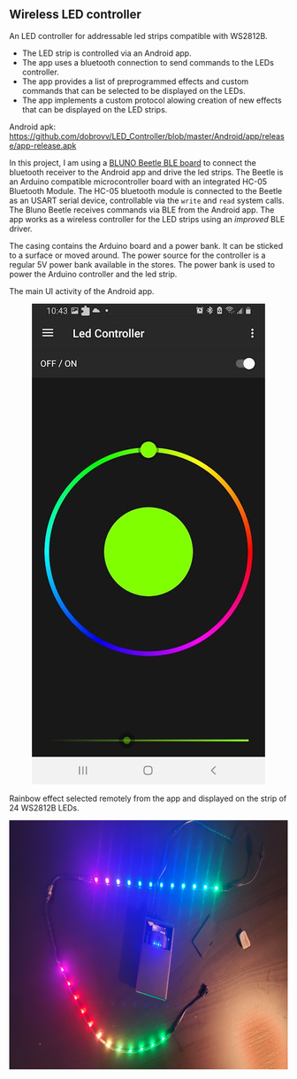 <h2>Wireless LED controller</h2> 

An LED controller for addressable led strips compatible with WS2812B.

 * The LED strip is controlled via an Android app.
 * The app uses a bluetooth connection to send commands to the LEDs controller.
 * The app provides a list of preprogrammed effects and custom commands that can be selected to be displayed on the LEDs.
 * The app implements a custom protocol alowing creation of new effects that can be displayed on the LED strips.
 
 Android apk: <a>https://github.com/dobrovv/LED_Controller/blob/master/Android/app/release/app-release.apk</a>
 
 
 In this project, I am using a <a href="https://www.dfrobot.com/product-1259.html">BLUNO Beetle BLE board<a> to connect the bluetooth receiver to the Android app and drive the led strips.
 The Beetle is an Arduino compatible microcontroller board with an integrated HC-05 Bluetooth Module.
 The HC-05 bluetooth module is connected to the Beetle as an USART serial device, controllable via the ```write``` and ```read``` system calls. 
 The Bluno Beetle receives commands via BLE from the Android app. The app works as a wireless controller for the LED strips using an _improved_ BLE driver.

The casing contains the Arduino board and a power bank. It can be sticked to a surface or moved around. The power source for the controller is a regular 5V power bank available in the stores. The power bank is used to power the Arduino controller and the led strip.

The main UI activity of the Android app.  

<p align="center">
<img src="https://github.com/dobrovv/LED_Controller/blob/master/Screens/0.jpg?raw=true">
</p>

Rainbow effect selected remotely from the app and displayed on the strip of 24 WS2812B LEDs.

<p align="center">
<img src="https://github.com/dobrovv/LED_Controller/blob/master/Screens/20200823_021428_2.jpg?raw=true" width="800" height="450">
</p>
